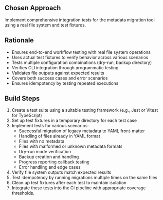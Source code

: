 ## Chosen Approach
Implement comprehensive integration tests for the metadata migration tool using a real file system and test fixtures.

## Rationale
- Ensures end-to-end workflow testing with real file system operations
- Uses actual test fixtures to verify behavior across various scenarios
- Tests multiple configuration combinations (dry-run, backup directory)
- Verifies CLI integration through programmatic testing
- Validates file outputs against expected results
- Covers both success cases and error scenarios
- Ensures idempotency by testing repeated executions

## Build Steps
1. Create a test suite using a suitable testing framework (e.g., Jest or Vitest for TypeScript)
2. Set up test fixtures in a temporary directory for each test case
3. Implement tests for various scenarios:
   - Successful migration of legacy metadata to YAML front-matter
   - Handling of files already in YAML format
   - Files with no metadata
   - Files with malformed or unknown metadata formats
   - Dry-run mode verification
   - Backup creation and handling
   - Progress reporting callback testing
   - Error handling and edge cases
4. Verify file system outputs match expected results
5. Test idempotency by running migrations multiple times on the same files
6. Clean up test fixtures after each test to maintain isolation
7. Integrate these tests into the CI pipeline with appropriate coverage thresholds.
